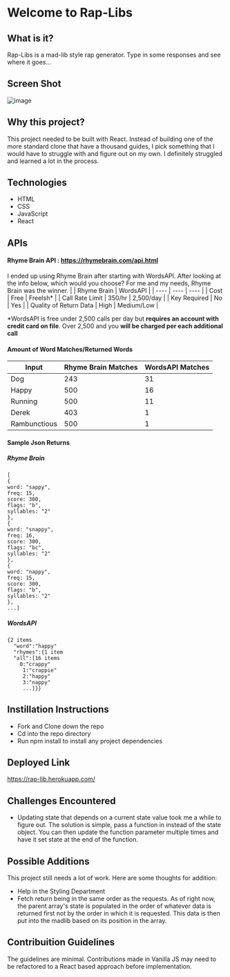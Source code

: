 # Welcome to Rap-Libs
## What is it?

Rap-Libs is a mad-lib style rap generator. Type in some responses and see where it goes...

## Screen Shot

![image](https://user-images.githubusercontent.com/71715721/103944108-299e7600-5101-11eb-96da-9eefb29410f8.png)

## Why this project?

This project needed to be built with React. Instead of building one of the more standard clone that have a thousand guides, I pick something that I would have to struggle with and figure out on my own. I definitely struggled and learned a lot in the process.

## Technologies 
- HTML
- CSS
- JavaScript
- React

## APIs
#### Rhyme Brain API : https://rhymebrain.com/api.html
I ended up using Rhyme Brain after starting with WordsAPI. After looking at the info below, which would you choose? For me and my needs, Rhyme Brain was the winner. 
|                        | Rhyme Brain | WordsAPI   |
| ----                   | ----        | ----       |
| Cost                   | Free        | FreeIsh*   |
| Call Rate Limit        | 350/hr      | 2,500/day  |
| Key Required           | No          | Yes        |
| Quality of Return Data | High        | Medium/Low |

*WordsAPI is free under 2,500 calls per day but **requires an account with credit card on file**. Over 2,500 and you **will be charged per each additional call**

#### Amount of Word Matches/Returned Words

| Input        | Rhyme Brain Matches | WordsAPI Matches |
| ----         | ----                | ----             |
| Dog          | 243                 | 31               |
| Happy        | 500                 | 16               |
| Running      | 500                 | 11               |
| Derek        | 403                 | 1                |
| Rambunctious | 500                 | 1                |

#### Sample Json Returns
##### Rhyme Brain

```
[
{
word: "sappy",
freq: 15,
score: 300,
flags: "b",
syllables: "2"
},
{
word: "snappy",
freq: 16,
score: 300,
flags: "bc",
syllables: "2"
},
{
word: "nappy",
freq: 15,
score: 300,
flags: "b",
syllables: "2"
},
...]
```
##### WordsAPI

```
{2 items
  "word":"happy"
  "rhymes":{1 item
  "all":[16 items
    0:"crappy"
     1:"crappie"
     2:"happy"
     3:"nappy"
     ...]}}
```

## Instillation Instructions
- Fork and Clone down the repo
- Cd into the repo directory
- Run npm install to install any project dependencies 

## Deployed Link
https://rap-lib.herokuapp.com/

## Challenges Encountered
- Updating state that depends on a current state value took me a while to figure out. The solution is simple, pass a function in instead of the state object. You can then update the function parameter multiple times and have it set state at the end of the function.



## Possible Additions
This project still needs a lot of work. Here are some thoughts for addition:
- Help in the Styling Department
- Fetch return being in the same order as the requests. As of right now, the parent array's state is populated in the order of whatever data is returned first not by the order in which it is requested. This data is then put into the madlib based on its position in the array.

## Contribuition Guidelines 
The guidelines are minimal. Contributions made in Vanilla JS may need to be refactored to a React based approach before implementation.
